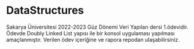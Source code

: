 # DataStructures
 Sakarya Üniversitesi 2022-2023 Güz Dönemi Veri Yapıları dersi 1.ödevidir.
 Ödevde Doubly Linked List yapısı ile bir konsol uygulaması yapılması amaçlanmıştır. Verilen ödev içeriğine ve rapora repodan ulaşabilirsiniz.
